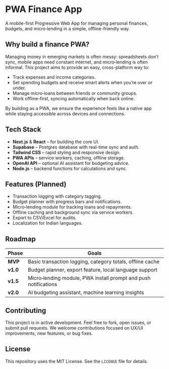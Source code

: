# PWA Finance App

A mobile-first Progressive Web App for managing personal finances, budgets, and micro‑lending in a simple, offline-friendly way.

## Why build a finance PWA?

Managing money in emerging markets is often messy: spreadsheets don’t sync, mobile apps need constant internet, and micro‑lending is often informal. This project aims to provide an easy, cross-platform way to:

- Track expenses and income categories.
- Set spending budgets and receive smart alerts when you’re over or under.
- Manage micro‑loans between friends or community groups.
- Work offline-first, syncing automatically when back online.

By building as a PWA, we ensure the experience feels like a native app while staying accessible across devices and connections.

## Tech Stack

- **Next.js** & **React** – for building the core UI.
- **Supabase** – Postgres database with real-time sync and auth.
- **Tailwind CSS** – rapid styling and responsive design.
- **PWA APIs** – service workers, caching, offline storage.
- **OpenAI API** – optional AI assistant for budgeting advice.
- **Node.js** – backend functions for calculations and sync.

## Features (Planned)

- Transaction logging with category tagging.
- Budget planner with progress bars and notifications.
- Micro‑lending module for tracking loans and repayments.
- Offline caching and background sync via service workers.
- Export to CSV/Excel for audits.
- Localization for Indian languages.

## Roadmap

| Phase | Goals |
|------|------|
| **MVP** | Basic transaction logging, category totals, offline cache |
| **v1.0** | Budget planner, export feature, local language support |
| **v1.5** | Micro‑lending module, PWA install prompt and push notifications |
| **v2.0** | AI budgeting assistant, machine learning insights |

## Contributing

This project is in active development. Feel free to fork, open issues, or submit pull requests. We welcome contributions focused on UX/UI improvements, new features, or bug fixes.

## License

This repository uses the MIT License. See the `LICENSE` file for details.
